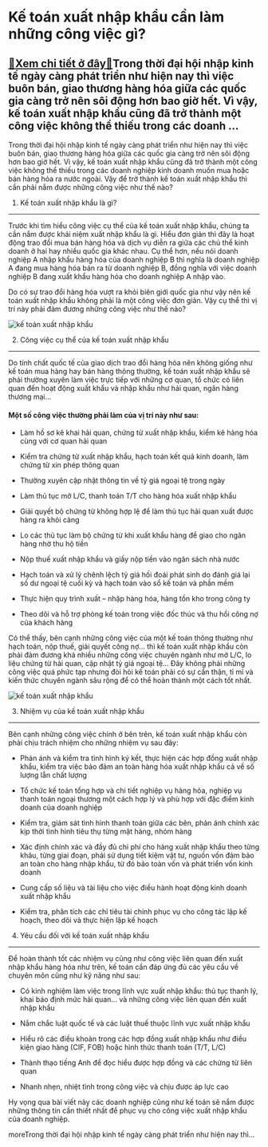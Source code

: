 Kế toán xuất nhập khẩu cần làm những công việc gì?
==================================================

[:gift:Xem chi tiết ở đây:gift:](https://hddtvn.com/ke-toan-xuat-nhap-khau-can-lam-nhung-cong-viec-gi-2/)Trong thời đại hội nhập kinh tế ngày càng phát triển như hiện nay thì việc buôn bán, giao thương hàng hóa giữa các quốc gia càng trở nên sôi động hơn bao giờ hết. Vì vậy, kế toán xuất nhập khẩu cũng đã trở thành một công việc không thể thiếu trong các doanh …
-------------------------------------------------------------------------------------------------------------------------------------------------------------------------------------------------------------------------------------------------------------------

Trong thời đại hội nhập kinh tế ngày càng phát triển như hiện nay thì việc buôn bán, giao thương hàng hóa giữa các quốc gia càng trở nên sôi động hơn bao giờ hết. Vì vậy, kế toán xuất nhập khẩu cũng đã trở thành một công việc không thể thiếu trong các doanh nghiệp kinh doanh muốn mua hoặc bán hàng hóa ra nước ngoài. Vậy để trở thành kế toán xuất nhập khẩu thì cần phải nắm được những công việc như thế nào?


1. Kế toán xuất nhập khẩu là gì?
--------------------------------


Trước khi tìm hiểu công việc cụ thể của kế toán xuất nhập khẩu, chúng ta cần nắm được khái niệm xuất nhập khẩu là gì. Hiểu đơn giản thì đây là hoạt động trao đổi mua bán hàng hóa và dịch vụ diễn ra giữa các chủ thể kinh doanh ở hai hay nhiều quốc gia khác nhau. Cụ thể hơn, nếu nói doanh nghiệp A nhập khẩu hàng hóa của doanh nghiệp B thì nghĩa là doanh nghiệp A đang mua hàng hóa bán ra từ doanh nghiệp B, đồng nghĩa với việc doanh nghiệp B đang xuất khẩu hàng hóa cho doanh nghiệp A nhập vào.


Do có sự trao đổi hàng hóa vượt ra khỏi biên giới quốc gia như vậy nên kế toán xuất nhập khẩu không phải là một công việc đơn giản. Vậy cụ thể thì vị trí này phải đảm đương những công việc như thế nào?


![kế toán xuất nhập khẩu](https://hddtvn.com/wp-content/uploads/2021/01/international-jobs.jpg "kế toán xuất nhập khẩu")


2. Công việc cụ thể của kế toán xuất nhập khẩu
----------------------------------------------


Do tính chất quốc tế của giao dịch trao đổi hàng hóa nên không giống như kế toán mua hàng hay bán hàng thông thường, kế toán xuất nhập khẩu sẽ phải thường xuyên làm việc trực tiếp với những cơ quan, tổ chức có liên quan đến hoạt động xuất khẩu và nhập khẩu như hải quan, ngân hàng thương mại…


#### Một số công việc thường phải làm của vị trí này như sau:




* Làm hồ sơ kê khai hải quan, chứng từ xuất nhập khẩu, kiểm kê hàng hóa cùng với cơ quan hải quan

* Kiểm tra chứng từ xuất nhập khẩu, hạch toán kết quả kinh doanh, làm chứng từ xin phép thông quan

* Thường xuyên cập nhật thông tin về tỷ giá ngoại tệ trong ngày

* Làm thủ tục mở L/C, thanh toán T/T cho hàng hóa xuất nhập khẩu

* Giải quyết bộ chứng từ không hợp lệ để làm thủ tục hải quan xuất được hàng ra khỏi cảng

* Lo các thủ tục làm bộ chứng từ khi xuất khẩu hàng để giao cho ngân hàng nhờ thu hộ tiền

* Nộp thuế xuất nhập khẩu và giấy nộp tiền vào ngân sách nhà nước

* Hạch toán và xử lý chênh lệch tỷ giá hối đoái phát sinh do đánh giá lại số dư ngoại tệ cuối kỳ và hạch toán vào sổ kế toán và phần mềm

* Thực hiện quy trình xuất – nhập hàng hóa, hàng tồn kho trong công ty

* Theo dõi và hỗ trợ phòng kế toán trong việc đốc thúc và thu hồi công nợ của khách hàng



Có thể thấy, bên cạnh những công việc của một kế toán thông thường như hạch toán, nộp thuế, giải quyết công nợ… thì kế toán xuất nhập khẩu còn phải đảm đương khá nhiều những công việc chuyên ngành như mở L/C, lo liệu chứng từ hải quan, cập nhật tỷ giá ngoại tệ… Đây không phải những công việc quá phức tạp nhưng đòi hỏi kế toán phải có sự cẩn thận, tỉ mỉ và kiến thức chuyên ngành sâu rộng để có thể hoàn thành một cách tốt nhất.


![kế toán xuất nhập khẩu](https://hddtvn.com/wp-content/uploads/2021/01/export-and-import-keys-showing-international-trade-or-global-commerce_MJv2L4v_-scaled.jpg "kế toán xuất nhập khẩu")


3. Nhiệm vụ của kế toán xuất nhập khẩu
--------------------------------------


Bên cạnh những công việc chính ở bên trên, kế toán xuất nhập khẩu còn phải chịu trách nhiệm cho những nhiệm vụ sau đây:




* Phản ánh và kiểm tra tình hình ký kết, thực hiện các hợp đồng xuất nhập khẩu, kiểm tra việc bảo đảm an toàn hàng hóa xuất nhập khẩu cả về số lượng lẫn chất lượng

* Tổ chức kế toán tổng hợp và chi tiết nghiệp vụ hàng hóa, nghiệp vụ thanh toán ngoại thương một cách hợp lý và phù hợp với đặc điểm kinh doanh của doanh nghiệp

* Kiểm tra, giám sát tình hình thanh toán giữa các bên, phản ánh chính xác kịp thời tình hình tiêu thụ từng mặt hàng, nhóm hàng

* Xác định chính xác và đầy đủ chi phí cho hàng xuất nhập khẩu theo từng khâu, từng giai đoạn, phải sử dụng tiết kiệm vật tư, nguồn vốn đảm bảo an toàn cho hàng nhập khẩu, từ đó bảo toàn vốn và phát triển vốn kinh doanh

* Cung cấp số liệu và tài liệu cho việc điều hành hoạt động kinh doanh xuất nhập khẩu

* Kiểm tra, phân tích các chỉ tiêu tài chính phục vụ cho công tác lập kế hoạch, theo dõi và thực hiện lập kế hoạch



4. Yêu cầu đối với kế toán xuất nhập khẩu
-----------------------------------------


Để hoàn thành tốt các nhiệm vụ cũng như công việc liên quan đến xuất nhập khẩu hàng hóa như trên, kế toán cần đáp ứng đủ các yêu cầu về chuyên môn cũng như kỹ năng như sau:




* Có kinh nghiệm làm việc trong lĩnh vực xuất nhập khẩu: thủ tục thanh lý, khai báo định mức hải quan… và những công việc liên quan đến xuất nhập khẩu

* Nắm chắc luật quốc tế và các luật thuế thuộc lĩnh vực xuất nhập khẩu

* Hiểu rõ các điều khoản trong các hợp đồng xuất nhập khẩu như điều kiện giao hàng (CIF, FOB) hoặc hình thức thanh toán (T/T, L/C)

* Thành thạo tiếng Anh để đọc hiểu được hợp đồng và các chứng từ liên quan

* Nhanh nhẹn, nhiệt tình trong công việc và chịu được áp lực cao



Hy vọng qua bài viết này các doanh nghiệp cũng như kế toán sẽ nắm được những thông tin cần thiết nhất để phục vụ cho công việc xuất nhập khẩu của doanh nghiệp.


moreTrong thời đại hội nhập kinh tế ngày càng phát triển như hiện nay thì…

